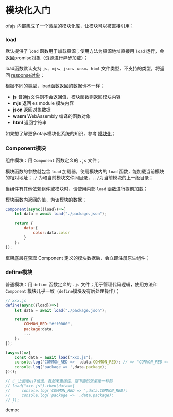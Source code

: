 # 模块化入门

ofajs 内部集成了一个微型的模块化库，让模块可以被直接引用；

### load

默认提供了 `load` 函数用于加载资源；使用方法为资源地址直接用 `load` 运行，会返回promise对象（资源进行异步加载）；

load函数默认支持 `js`、`mjs`、`json`、`wasm`、`html` 文件类型，不支持的类型，将返回 [response对象](https://developer.mozilla.org/zh-CN/docs/Web/API/Response)；

<code-run show-code="top">
    <template>
        <codehead>
            <script src="https://cdn.jsdelivr.net/gh/kirakiray/ofa.js/dist/ofa.js"></script>
        </codehead>
        <div id="target">Loading</div>
        <script>
            // 功能类似import("xxxxx")
            load("https://kirakiray.github.io/o-book/comps/code-view/demo.json").then(manifest=>{
                $("#target").text = manifest;
            });
        </script>
    </template>
</code-run>

根据不同的类型，load函数返回的数据也不一样；

* **js** 普通js文件则不会返回值，模块函数则返回模块内容
* **mjs** 返回 es module 模块内容
* **json** 返回对象数据
* **wasm** WebAssembly 编译的函数对象
* **html** 返回字符串

如果想了解更多ofajs模块化系统的知识，参考 [模块化](../drill/guide.md)；

### Component模块

组件模块：用 `Component` 函数定义的 `.js` 文件；

模块函数的参数就包含 `load` 加载器，使用模块内的 `load` 函数，能加载当前模块的相对地址；`./` 为和当前模块文件同目录，`../`为当前模块的上一级目录；

当组件有其他依赖组件或模块时，请使用内部 `load` 函数进行提前加载；

模块函数内返回的值，为该模块的数据；

```javascript
Component(async({load})=>{
    let data = await load("./package.json");

    return {
        data:{
            color:data.color
        }
    };
});
```

框架底层在获取 Component 定义的模块数据后，会立即注册原生组件；

### define模块

普通模块：用 `define` 函数定义的 `.js` 文件；用于管理代码逻辑，使用方法和 `Component` 模块几乎一致（`define`模块没有后处理操作）；

```javascript
// xxx.js
define(async({load})=>{
    let data = await load("./package.json");

    return {
        COMMON_RED:"#ff0000",
        package:data,
        ...
    };
});
```

```javascript
(async()=>{
    const data = await load("xxx.js");
    console.log('COMMON_RED => ',data.COMMON_RED); // => 'COMMON_RED => #ff0000'
    console.log('package => ',data.package);
})();

// 👆🏻上面是es7语法，看起来更线性，跟下面的效果是一样的
// load("xxx.js").then(data=>{
//     console.log('COMMON_RED => ',data.COMMON_RED);
//     console.log('package => ',data.package);
// });
```

demo:

<code-view src="/demo/chapter3/test-define/package.json" style="height:500px;"></code-view>
